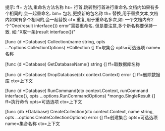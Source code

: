 提示:
ff= 方法,重命名方法名称
hs= 行首,跳转到行首进行重命名.文档内如果有多个相同的,会一起重命名.
bm= 包名,更换新的包名称
th= 替换,用于替换文本,文档内如果有多个相同的,会一起替换
cf= 重复,用于重命名多次,如: 一个文档内有2个"One(result interface{}) error"需要重命名.
但是要注意,多个新名称要保持一致. 如:"X取一条(result interface{})"

[func (d *Database) Collection(name string, opts ...*options.CollectionOptions) *Collection {]
ff=取集合
opts=可选选项
name=名称

[func (d *Database) GetDatabaseName() string {]
ff=取数据库名称

[func (d *Database) DropDatabase(ctx context.Context) error {]
ff=删除数据库
ctx=上下文

[func (d *Database) RunCommand(ctx context.Context, runCommand interface{}, opts ...options.RunCommandOptions) *mongo.SingleResult {]
ff=执行命令
opts=可选选项
ctx=上下文

[func (db *Database) CreateCollection(ctx context.Context, name string, opts ...options.CreateCollectionOptions) error {]
ff=创建集合
opts=可选选项
name=集合名称
ctx=上下文
